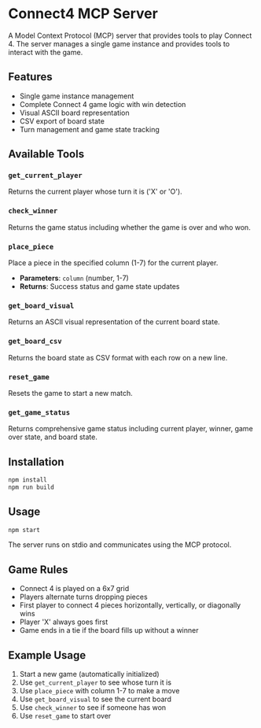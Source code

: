 # Connect4 MCP Server

A Model Context Protocol (MCP) server that provides tools to play Connect 4. The server manages a single game instance and provides tools to interact with the game.

## Features

- Single game instance management
- Complete Connect 4 game logic with win detection
- Visual ASCII board representation
- CSV export of board state
- Turn management and game state tracking

## Available Tools

### `get_current_player`
Returns the current player whose turn it is ('X' or 'O').

### `check_winner`
Returns the game status including whether the game is over and who won.

### `place_piece`
Place a piece in the specified column (1-7) for the current player.
- **Parameters**: `column` (number, 1-7)
- **Returns**: Success status and game state updates

### `get_board_visual`
Returns an ASCII visual representation of the current board state.

### `get_board_csv`
Returns the board state as CSV format with each row on a new line.

### `reset_game`
Resets the game to start a new match.

### `get_game_status`
Returns comprehensive game status including current player, winner, game over state, and board state.

## Installation

```bash
npm install
npm run build
```

## Usage

```bash
npm start
```

The server runs on stdio and communicates using the MCP protocol.

## Game Rules

- Connect 4 is played on a 6x7 grid
- Players alternate turns dropping pieces
- First player to connect 4 pieces horizontally, vertically, or diagonally wins
- Player 'X' always goes first
- Game ends in a tie if the board fills up without a winner

## Example Usage

1. Start a new game (automatically initialized)
2. Use `get_current_player` to see whose turn it is
3. Use `place_piece` with column 1-7 to make a move
4. Use `get_board_visual` to see the current board
5. Use `check_winner` to see if someone has won
6. Use `reset_game` to start over